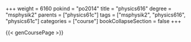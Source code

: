 +++
weight = 6160
pokind = "po2014"
title = "physics616"
degree = "msphysik2"
parents = ["physics61c"]
tags = ["msphysik2", "physics616", "physics61c"]
categories = ["course"]
bookCollapseSection = false
+++

{{< genCoursePage >}}
